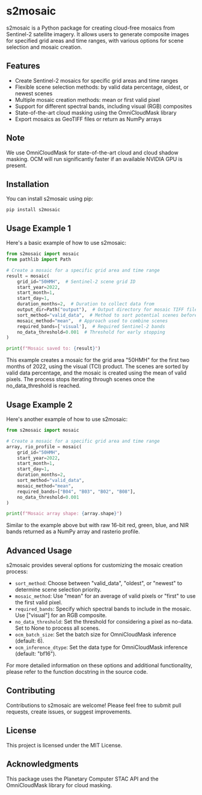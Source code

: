 # s2mosaic

s2mosaic is a Python package for creating cloud-free mosaics from Sentinel-2 satellite imagery. It allows users to generate composite images for specified grid areas and time ranges, with various options for scene selection and mosaic creation.

## Features

- Create Sentinel-2 mosaics for specific grid areas and time ranges
- Flexible scene selection methods: by valid data percentage, oldest, or newest scenes
- Multiple mosaic creation methods: mean or first valid pixel
- Support for different spectral bands, including visual (RGB) composites
- State-of-the-art cloud masking using the OmniCloudMask library
- Export mosaics as GeoTIFF files or return as NumPy arrays

## Note

We use OmniCloudMask for state-of-the-art cloud and cloud shadow masking. OCM will run significantly faster if an available NVIDIA GPU is present.

## Installation

You can install s2mosaic using pip:

```
pip install s2mosaic
```

## Usage Example 1

Here's a basic example of how to use s2mosaic:

```python
from s2mosaic import mosaic
from pathlib import Path

# Create a mosaic for a specific grid area and time range
result = mosaic(
    grid_id="50HMH",  # Sentinel-2 scene grid ID
    start_year=2022,
    start_month=1,
    start_day=1,
    duration_months=2,  # Duration to collect data from
    output_dir=Path("output"),  # Output directory for mosaic TIFF files
    sort_method="valid_data",  # Method to sort potential scenes before download
    mosaic_method="mean",  # Approach used to combine scenes
    required_bands=['visual'],  # Required Sentinel-2 bands
    no_data_threshold=0.001  # Threshold for early stopping
)

print(f"Mosaic saved to: {result}")
```

This example creates a mosaic for the grid area "50HMH" for the first two months of 2022, using the visual (TCI) product. The scenes are sorted by valid data percentage, and the mosaic is created using the mean of valid pixels. The process stops iterating through scenes once the no_data_threshold is reached.

## Usage Example 2

Here's another example of how to use s2mosaic:

```python
from s2mosaic import mosaic

# Create a mosaic for a specific grid area and time range
array, rio_profile = mosaic(
    grid_id="50HMH",
    start_year=2022,
    start_month=1,
    start_day=1,
    duration_months=2,
    sort_method="valid_data",
    mosaic_method="mean",
    required_bands=["B04", "B03", "B02", "B08"],
    no_data_threshold=0.001
)

print(f"Mosaic array shape: {array.shape}")
```

Similar to the example above but with raw 16-bit red, green, blue, and NIR bands returned as a NumPy array and rasterio profile.

## Advanced Usage

s2mosaic provides several options for customizing the mosaic creation process:

- `sort_method`: Choose between "valid_data", "oldest", or "newest" to determine scene selection priority.
- `mosaic_method`: Use "mean" for an average of valid pixels or "first" to use the first valid pixel.
- `required_bands`: Specify which spectral bands to include in the mosaic. Use ["visual"] for an RGB composite.
- `no_data_threshold`: Set the threshold for considering a pixel as no-data. Set to None to process all scenes.
- `ocm_batch_size`: Set the batch size for OmniCloudMask inference (default: 6).
- `ocm_inference_dtype`: Set the data type for OmniCloudMask inference (default: "bf16").

For more detailed information on these options and additional functionality, please refer to the function docstring in the source code.


## Contributing

Contributions to s2mosaic are welcome! Please feel free to submit pull requests, create issues, or suggest improvements.

## License

This project is licensed under the MIT License.

## Acknowledgments

This package uses the Planetary Computer STAC API and the OmniCloudMask library for cloud masking.
